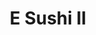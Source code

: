 ---
layout: place
title: "E Sushi II"
permalink: /new-york/brooklyn/e-sushi-ii.html
stateAbbr: NY
stateName: New York
cityName: Brooklyn
seo:
  name: "E Sushi II"
  type: Restaurant
  links: https://www.esushi2.com/
description: "Looking for sushi in Brooklyn, New York? Check out E Sushi II for a delightful Japanese dining experience. Enjoy a variety of sushi and other dishes in a wel..."
place_id: ChIJQdooxllDwokR0slzWjBMCxc
photos:
  - name: >-
      places/ChIJQdooxllDwokR0slzWjBMCxc/photos/AeeoHcIYf376delY8m2cNoUj2_j0AN-fj-u_KFRfTPs9X04YQrKcyssYBODzLckQXWC1OXQGx4pjb0NuoFQcRE1w44E2kRj1tnPmA6UA1N46y7iBVy7zYJXqs1I4_6Ah1aCq0WHvYI0gVGVUQfLykW9MGHzzI8iyXUDTeI8j-QI32nUTGgiA7jaKIOUKXJN2BmKo23Nh24kjNek64lFXmSsOTnouWrm6j8jsOb4SAqNBJisqQNxUJbum0LTiuzU_r5lB8j1H2BQyoz3qU2cw_HDrC3Xo73aotpqFdsPMS1oPrvCP5Q
    widthPx: 4000
    heightPx: 1800
    authorAttributions:
      - displayName: E Sushi II
        uri: https://maps.google.com/maps/contrib/105013743030719768175
        photoUri: >-
          https://lh3.googleusercontent.com/a/ACg8ocIqlebYUdc_eROF4bJJAxHylr2U9dLJb4BbGUPROEh2x3sDCQ=s100-p-k-no-mo
    flagContentUri: >-
      https://www.google.com/local/imagery/report/?cb_client=maps_api_places.places_api&image_key=!1e10!2sAF1QipNfhWjVDs2N2KLqNHD4tbxCcsAg7hxMJC5Bmzor&hl=en-US
    googleMapsUri: >-
      https://www.google.com/maps/place//data=!3m4!1e2!3m2!1sAF1QipNfhWjVDs2N2KLqNHD4tbxCcsAg7hxMJC5Bmzor!2e10!4m2!3m1!1s0x89c24359c628da41:0x170b4c305a73c9d2
  - name: >-
      places/ChIJQdooxllDwokR0slzWjBMCxc/photos/AeeoHcLPWXVluY7XoclUehvOvORukHqoeM8xggXe_scRRBL1NcOkShoh1yp6eHuR9bs8HOUmbHyYJs57B2hvH-SqtOFhklzGCG-FkG97cAm2JSvmjHYvp2clMDFsB-G3vzRBzn46rBWJHsfARdRu7AzgHGzrbDr1h-yOG9YibK3QjZwyP_PbZmxPe1h3aLe6L9avT-t0b0-ql7royFAI_D8-NOhahCeK46Hrp4DQzfKnfq8iQ9lorMHRsuuc_UzIW1ARzvjVF6GZ1bW-fNUo2h8DXesHCiy4dYrw4B6k6Ae0vDp-jg
    widthPx: 550
    heightPx: 440
    authorAttributions:
      - displayName: E Sushi II
        uri: https://maps.google.com/maps/contrib/105013743030719768175
        photoUri: >-
          https://lh3.googleusercontent.com/a/ACg8ocIqlebYUdc_eROF4bJJAxHylr2U9dLJb4BbGUPROEh2x3sDCQ=s100-p-k-no-mo
    flagContentUri: >-
      https://www.google.com/local/imagery/report/?cb_client=maps_api_places.places_api&image_key=!1e10!2sAF1QipMUhTTl2dRjElIK896GNkiLr_1Wo0yzCEoWYdeu&hl=en-US
    googleMapsUri: >-
      https://www.google.com/maps/place//data=!3m4!1e2!3m2!1sAF1QipMUhTTl2dRjElIK896GNkiLr_1Wo0yzCEoWYdeu!2e10!4m2!3m1!1s0x89c24359c628da41:0x170b4c305a73c9d2
  - name: >-
      places/ChIJQdooxllDwokR0slzWjBMCxc/photos/AeeoHcK9dxahj6qVBrDxHJRzv2Y8VVuFp1X3Zcuse0LLWfe17LJG0MfkAMF4-oamks0Tg27FrFLmj1HpoT9pwyBXOSyU_tRZOT-_U5evLXmqY2IWEEzQ7N_Na56feQtJGjYEDKqmMSMQCP9zX7BZDSGrKPcbVdRXjMnwEg4lRvs-G6uheICy6EFQ4taiQzbcD65hmqjjFBJ-Dw0M-q7S4YTBgscgw2lU3uNi5BNEaz96sf_3q5jKNfIdxrj5Cz7zDOAIQr3nBR-I3Sp9nvvhcaBYqsDRVPnnFlSKZrE-0nCrjtO9IIU3bq-a9k05-ZXmXogaLw8z_bhC2feEJHqhAVVgAbWM6o_n873d1Aj_yAR5WyupOHL-oBY5xwZvCefPYywsoyBXq_0vZYPSHyAGK0nHjV86gWtD1yn_uAOqJ4GGJh2-m_W1
    widthPx: 4032
    heightPx: 3024
    authorAttributions:
      - displayName: Kevin Zeng
        uri: https://maps.google.com/maps/contrib/107111904757026577943
        photoUri: >-
          https://lh3.googleusercontent.com/a-/ALV-UjWQcQ6talKuibp_V_Lf9I0qhTuiXGWGFhT0gNoqdRSqz1uWI70NxQ=s100-p-k-no-mo
    flagContentUri: >-
      https://www.google.com/local/imagery/report/?cb_client=maps_api_places.places_api&image_key=!1e10!2sCIHM0ogKEICAgMCI9O_i9QE&hl=en-US
    googleMapsUri: >-
      https://www.google.com/maps/place//data=!3m4!1e2!3m2!1sCIHM0ogKEICAgMCI9O_i9QE!2e10!4m2!3m1!1s0x89c24359c628da41:0x170b4c305a73c9d2
  - name: >-
      places/ChIJQdooxllDwokR0slzWjBMCxc/photos/AeeoHcKZwdBwojT9isy_zCnjILtlBDBbHsS6gsTAHPb0OyCUc9fnM413yoWB4FEJZrwoixAp9Dc3_m_joIiaPgbWJW3b-ouwqXuJyfgge6f7AEMPV81fZvxvdyqMToGEZl8R2YzNYfUIWhUuok9WqIucmgPOLN5Tr_3J1sstv1zncEo0aeoELb2XqDR82Hs3n6_zBASS00BnzhgCHbfWliKgMN-b-8W_oKIaP7wv4jnA2w3xta8T75WoLN2Xr3rwgQ3xogMeVOVjDhp1rWIb8KJQf26Eso0ACn3pthODwsT6ivCAhw
    widthPx: 1259
    heightPx: 804
    authorAttributions:
      - displayName: E Sushi II
        uri: https://maps.google.com/maps/contrib/105013743030719768175
        photoUri: >-
          https://lh3.googleusercontent.com/a/ACg8ocIqlebYUdc_eROF4bJJAxHylr2U9dLJb4BbGUPROEh2x3sDCQ=s100-p-k-no-mo
    flagContentUri: >-
      https://www.google.com/local/imagery/report/?cb_client=maps_api_places.places_api&image_key=!1e10!2sAF1QipPL0vVbWNj8y5NiCSbOMLrZAx2nl2T-Sp2a6FH5&hl=en-US
    googleMapsUri: >-
      https://www.google.com/maps/place//data=!3m4!1e2!3m2!1sAF1QipPL0vVbWNj8y5NiCSbOMLrZAx2nl2T-Sp2a6FH5!2e10!4m2!3m1!1s0x89c24359c628da41:0x170b4c305a73c9d2
  - name: >-
      places/ChIJQdooxllDwokR0slzWjBMCxc/photos/AeeoHcK5u53z5zcu6FlMzwjQZuv0BuM1sGRoE0qXRfW49P8iDVXMuuOqc6ZZmK6MFBhZnANzsKi8g5IRndm_BjHr_Y5y8gdUO1AjRu8J9SL9qTY-3bDEMFX6OKCqtNxOQypWV_z0Humnej4p5qvlhRkuqmHOG8ouXA1ly899VVFqanPwbuxHS6ElfsehTSWxVrw5BqxIAPeXFRjJ10VHrjTQQWWxAHubTAW-zPSlnA7jinb4AnhNhDGFArPiBB4XvpWn0bA-iypU9ix6_UUsWA-TL1sQbmG1iyHbeIV5uQeMmTk2wMmzul2XauxfhFkKQtb9fD9DrK3DVpB2ku0BZmmhprZD_8CFXQjkd7jUwtt3URLzGUFXDjyivd7Jb9cNEOynRTDpT6lZkMnMXWbNV0Ts63ykoQbC-ZBEYMkDL5V-qeC8ZQ
    widthPx: 4032
    heightPx: 3024
    authorAttributions:
      - displayName: Kaho Ng
        uri: https://maps.google.com/maps/contrib/100953285655135645153
        photoUri: >-
          https://lh3.googleusercontent.com/a-/ALV-UjXWw2K3p6FaRrIxE29p2Y49D5LIsYIUX-RAPGRbUlCB1u2KB4jLzg=s100-p-k-no-mo
    flagContentUri: >-
      https://www.google.com/local/imagery/report/?cb_client=maps_api_places.places_api&image_key=!1e10!2sCIHM0ogKEICAgIDP4rnkIg&hl=en-US
    googleMapsUri: >-
      https://www.google.com/maps/place//data=!3m4!1e2!3m2!1sCIHM0ogKEICAgIDP4rnkIg!2e10!4m2!3m1!1s0x89c24359c628da41:0x170b4c305a73c9d2
  - name: >-
      places/ChIJQdooxllDwokR0slzWjBMCxc/photos/AeeoHcKk7qTI-NpkYz4qSfZ1wTL742Kpz2jRZZKdqxjRm5WpD5gN0zSMxTZjAOyQlyq34IN5Llz85nw_FI3wEc51id6kOfQbfPecaW57VIn27hJRXpAa7O99VFE3z-O2CQFu9h4JMFatb5yIly0PCKMAXKOCEGxBfXx9MO4LlMjPeZ9Hxst6toLK40hwa_0aZ8EUkmx2pKi5ub8PjdqOfb-B0iXGHjoZyOp6b0eKsELO108-VOHwCi2owoENHSMNSKUJORdMn4w-DzQ-tBHFMvjsECv-cTxClKBeeNKjH5JTTRmICWeK9r02bMKB0nS1UJfewPUlorKzZHtZxRkklLTp4opp89lGJmwp74t6d2WUWyS3hcKU7TAQTLeygnyXZ3DMtgllJW47jYgWg_KNNKPAaYXxIxaVov6GQ9WIyQ
    widthPx: 3024
    heightPx: 4032
    authorAttributions:
      - displayName: Kevin Zeng
        uri: https://maps.google.com/maps/contrib/107111904757026577943
        photoUri: >-
          https://lh3.googleusercontent.com/a-/ALV-UjWQcQ6talKuibp_V_Lf9I0qhTuiXGWGFhT0gNoqdRSqz1uWI70NxQ=s100-p-k-no-mo
    flagContentUri: >-
      https://www.google.com/local/imagery/report/?cb_client=maps_api_places.places_api&image_key=!1e10!2sCIHM0ogKEICAgMCI9O9G&hl=en-US
    googleMapsUri: >-
      https://www.google.com/maps/place//data=!3m4!1e2!3m2!1sCIHM0ogKEICAgMCI9O9G!2e10!4m2!3m1!1s0x89c24359c628da41:0x170b4c305a73c9d2
  - name: >-
      places/ChIJQdooxllDwokR0slzWjBMCxc/photos/AeeoHcLQFivg_W0jSBjcDClxFhQ_5-HdCsq6SloPXlRrYqi8HqWb1r6NN1JSpOL8_QgCPLiEyhO-c9YJ0UXWydeUagaxfWPMMwUObFsO7adUoJzFCWNYVx2iwQ58WiKmeDuFPJmK6KNaos4ckV1waxz1NeqZ8eN3KxfeU-VraLXV0LmqbUHfPJtGbALdSiCvz7yQrquy4R9NrVZiK5T50DapAeRHfZIA3jmRs2DeveCPMV39tGq8OyBk4B953pKQaLrQIs6fUzPgIUwp3uAkcNdNi4RsoraYrq0GiyH4hS4XSnqviIfVaLZ7X7M7u-4zTJ_qBXwKytCRR7KxTlwhneB5SfR2Fdd17b_Rxku_s8nUz90bgVnjOCtKZX_cX1BUG4lgoyTWco7tv4CG1siB1XzJktP1WufmWVJGi37H-vwrqpRjFw
    widthPx: 4032
    heightPx: 3024
    authorAttributions:
      - displayName: Eddie Wu
        uri: https://maps.google.com/maps/contrib/105145161255017695284
        photoUri: >-
          https://lh3.googleusercontent.com/a/ACg8ocK_WJEy52V9656xoKNTB_AqI_1OAT-_BuJ2hhFxVWbkSnE0PaY=s100-p-k-no-mo
    flagContentUri: >-
      https://www.google.com/local/imagery/report/?cb_client=maps_api_places.places_api&image_key=!1e10!2sCIHM0ogKEICAgICDpqilGQ&hl=en-US
    googleMapsUri: >-
      https://www.google.com/maps/place//data=!3m4!1e2!3m2!1sCIHM0ogKEICAgICDpqilGQ!2e10!4m2!3m1!1s0x89c24359c628da41:0x170b4c305a73c9d2
  - name: >-
      places/ChIJQdooxllDwokR0slzWjBMCxc/photos/AeeoHcJx28Hh4YGiF7guOuq6ru_HYEuJ7C3v0gWcr1XGMmrB387wviGeEaZ9Tc1PCzzymUNa61rnJt9RtgzhsKVwKWyn52EqsyYVP9_G2WnKx-3Gu4uecHTtjQs7LGA9l7HIj5TFVuGTVqEimO2TokkxkmG5ieFZWcYZhqjrdG38RN4pIS54snHIy0V5zv8qryfk9Cv4XJQqUi-OJY7hFgJncblq0R3uN9bHSGpN4DJMBtukpJZmMtXLxhYU_zxSkqe4Az-U_x8MH__yispFnBSkI-pUDgnF-CXQU3R60dZnJrw_HdB6aR7kMuCUV1Lv_8amohC4SNgw7FrmH1_6ixZ_OMerwR0Jl6xSUL3Y_5Y8K20xE8nyZGPalabYEkPOq4HmaGitjRWQib4cR3GK5FUYXYNVD4aDGFitEbkn6-h9PQ2qvDw
    widthPx: 3024
    heightPx: 4032
    authorAttributions:
      - displayName: Raymond Wong
        uri: https://maps.google.com/maps/contrib/108236642202448684865
        photoUri: >-
          https://lh3.googleusercontent.com/a/ACg8ocKhCCdLkilUmLNTQtS98JFauaSh6idt0fY0WDEqlqyyH2ROHQ=s100-p-k-no-mo
    flagContentUri: >-
      https://www.google.com/local/imagery/report/?cb_client=maps_api_places.places_api&image_key=!1e10!2sCIHM0ogKEICAgIDTqrj23QE&hl=en-US
    googleMapsUri: >-
      https://www.google.com/maps/place//data=!3m4!1e2!3m2!1sCIHM0ogKEICAgIDTqrj23QE!2e10!4m2!3m1!1s0x89c24359c628da41:0x170b4c305a73c9d2
  - name: >-
      places/ChIJQdooxllDwokR0slzWjBMCxc/photos/AeeoHcKEXkdrjlTCrZhiQykqmHv17XogNwcfrRveXeci6LIRUTfesCApL4d-dW7z2wV8MN-nJ3mYIf2ggy8dBkVcaCVyOgXfC8tnektQhnHlWgCa3E9BhWPBfOvKsbR4AB1K2oZN_f5qkwqRLSdarVYlYqpsesrAl469wt2fHpsapgSRBz3ng1E_x_3MN3BNspu8j81-lZCDY96Fa3ZMzZlJbGVRvjTsHRiLjiUuyxTZ6Tc2jikDPwDkgQFznwLacQ3r831LUDmp9e4YWwOtoB9m7eWpSsyN0C0-cehg2NXXzlTwp_VQGoAU7mtm1lYmvDbz7VMtv2PFI1lE6vAfxQkzV1fYSC8jcZy24QDJmldRwl2a6swKIiP1X5znlvjUS0AMoNoQA5MK01J8D0gyP0ZvCOex5ro0fw83WcxOYPJiA7IhKFU-
    widthPx: 3024
    heightPx: 4032
    authorAttributions:
      - displayName: Eddie Wu
        uri: https://maps.google.com/maps/contrib/105145161255017695284
        photoUri: >-
          https://lh3.googleusercontent.com/a/ACg8ocK_WJEy52V9656xoKNTB_AqI_1OAT-_BuJ2hhFxVWbkSnE0PaY=s100-p-k-no-mo
    flagContentUri: >-
      https://www.google.com/local/imagery/report/?cb_client=maps_api_places.places_api&image_key=!1e10!2sCIHM0ogKEICAgICDpqil6QE&hl=en-US
    googleMapsUri: >-
      https://www.google.com/maps/place//data=!3m4!1e2!3m2!1sCIHM0ogKEICAgICDpqil6QE!2e10!4m2!3m1!1s0x89c24359c628da41:0x170b4c305a73c9d2
  - name: >-
      places/ChIJQdooxllDwokR0slzWjBMCxc/photos/AeeoHcKw0FLYNVOHJnlI3pSqrP1DEPevqhNW-ufCZtpG4odKidJQw5GoZ7-S4CUbVSiklz3oSTWKsxvVNBmCkCRVmJQM3YDU-elf4VaRHP1FerXqh_1IeCuG82bY_43uMLn3L3AAPdoweEKVgcPUa075NHAUjE36U0RjugV594FEfkDj8AX9YFtEqaPcJ5O3bRZkeuoj_gQqwJMMvnJDWqPTrD55PPDSMw0S2vIC4PlCGzcBgj-tkCBs6w2G-ChAa8MYCCCk6xv06q0MgNbL7Rih1PYijpvGFmKl6UN7dPQyQjgjeA
    widthPx: 1096
    heightPx: 1079
    authorAttributions:
      - displayName: E Sushi II
        uri: https://maps.google.com/maps/contrib/105013743030719768175
        photoUri: >-
          https://lh3.googleusercontent.com/a/ACg8ocIqlebYUdc_eROF4bJJAxHylr2U9dLJb4BbGUPROEh2x3sDCQ=s100-p-k-no-mo
    flagContentUri: >-
      https://www.google.com/local/imagery/report/?cb_client=maps_api_places.places_api&image_key=!1e10!2sAF1QipP92LZc8KbUvqKGY0T9xWdQaStKvk_gWzhEItR1&hl=en-US
    googleMapsUri: >-
      https://www.google.com/maps/place//data=!3m4!1e2!3m2!1sAF1QipP92LZc8KbUvqKGY0T9xWdQaStKvk_gWzhEItR1!2e10!4m2!3m1!1s0x89c24359c628da41:0x170b4c305a73c9d2
address: 2971 Ocean Ave, Brooklyn, NY 11235, USA
street: 2971 Ocean Ave
city: Brooklyn
state: NY
zip: '11235'
country: USA
neighborhood: Sheepshead Bay
latitude: '40.588841'
longitude: '-73.949145'
accessibility_options:
  wheelchairAccessibleParking: false
  wheelchairAccessibleEntrance: true
  wheelchairAccessibleRestroom: true
  wheelchairAccessibleSeating: true
business_status: OPERATIONAL
name: E Sushi II
google_maps_links:
  directionsUri: >-
    https://www.google.com/maps/dir//''/data=!4m7!4m6!1m1!4e2!1m2!1m1!1s0x89c24359c628da41:0x170b4c305a73c9d2!3e0
  placeUri: https://maps.google.com/?cid=1660504658175838674
  writeAReviewUri: >-
    https://www.google.com/maps/place//data=!4m3!3m2!1s0x89c24359c628da41:0x170b4c305a73c9d2!12e1
  reviewsUri: >-
    https://www.google.com/maps/place//data=!4m4!3m3!1s0x89c24359c628da41:0x170b4c305a73c9d2!9m1!1b1
  photosUri: >-
    https://www.google.com/maps/place//data=!4m3!3m2!1s0x89c24359c628da41:0x170b4c305a73c9d2!10e5
primary_type: Sushi Restaurant
opening_hours:
  regular: null
  current: null
secondary_opening_hours:
  regular:
    weekdayDescriptions: null
    type: null
  current:
    weekdayDescriptions: null
    type: null
phone: (718) 338-1038
price_level: PRICE_LEVEL_MODERATE
price_range: $30 &ndash; $50
rating: '4.2'
rating_count: 930
website: https://www.esushi2.com/
reviews: null
parking_options: null
payment_options: null
allow_dogs: null
curbside_pickup: null
delivery: null
dine_in: null
good_for_children: null
good_for_groups: null
good_for_sports: null
live_music: null
menu_for_children: null
outdoor_seating: null
reservable: null
restroom: null
serves_beer: null
serves_breakfast: null
serves_brunch: null
serves_cocktails: null
serves_coffee: null
serves_dinner: null
serves_dessert: null
serves_lunch: null
serves_vegetarian_food: null
serves_wine: null
takeout: null
summary: null

---